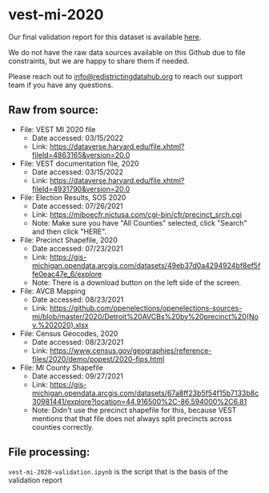 # vest-mi-2020

Our final validation report for this dataset is available [here](https://redistrictingdatahub.org/dataset/vest-2020-michigan-precinct-boundaries-and-election-results-shapefile/).

We do not have the raw data sources available on this Github due to file constraints, but we are happy to share them if needed. 

Please reach out to info@redistrictingdatahub.org to reach our support team if you have any questions.

## Raw from source:

- File: VEST MI 2020 file
   - Date accessed: 03/15/2022
   - Link: https://dataverse.harvard.edu/file.xhtml?fileId=4863165&version=20.0
- File: VEST documentation file, 2020
   - Date accessed: 03/15/2022
   - Link: https://dataverse.harvard.edu/file.xhtml?fileId=4931790&version=20.0
- File: Election Results, SOS 2020
   - Date accessed: 07/26/2021
   - Link: https://miboecfr.nictusa.com/cgi-bin/cfr/precinct_srch.cgi
   - Note: Make sure you have "All Counties" selected, click "Search" and then click "HERE".
- File: Precinct Shapefile, 2020 
   - Date accessed: 07/23/2021
   - Link: https://gis-michigan.opendata.arcgis.com/datasets/49eb37d0a4294924bf8ef5ffe0eac47e_6/explore
   - Note: There is a download button on the left side of the screen.
- File: AVCB Mapping 
   - Date accessed: 08/23/2021
   - Link: https://github.com/openelections/openelections-sources-mi/blob/master/2020/Detroit%20AVCBs%20by%20precinct%20(Nov.%202020).xlsx
- File: Census Geocodes, 2020 
   - Date accessed: 08/23/2021
   - Link: https://www.census.gov/geographies/reference-files/2020/demo/popest/2020-fips.html
- File: MI County Shapefile
   - Date accessed: 09/27/2021
   - Link: https://gis-michigan.opendata.arcgis.com/datasets/67a8ff23b5f54f15b7133b8c30981441/explore?location=44.916500%2C-86.594000%2C6.81
   - Note: Didn't use the precinct shapefile for this, because VEST mentions that that file does not always split precincts across counties correctly.


## File processing:

`vest-mi-2020-validation.ipynb` is the script that is the basis of the validation report
